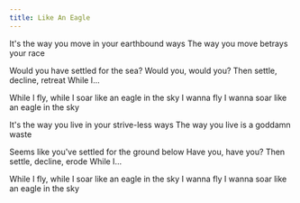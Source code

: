 ```yaml
---
title: Like An Eagle
---
```


It's the way you move
in your earthbound ways
The way you move
betrays your race

Would you have settled for the sea?
Would you, would you?
Then settle, decline, retreat
While I...

While I fly,
while I soar like an eagle in the sky
I wanna fly
I wanna soar like an eagle in the sky

It's the way you live
in your strive-less ways
The way you live
is a goddamn waste

Seems like you've settled for the ground below
Have you, have you?
Then settle, decline, erode
While I...

While I fly,
while I soar like an eagle in the sky
I wanna fly
I wanna soar like an eagle in the sky